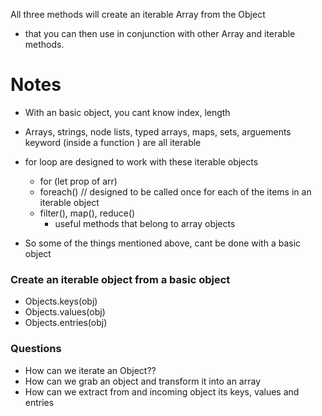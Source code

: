 All three methods will create an iterable Array from the Object<br>

-  that you can then use in conjunction with other Array and iterable methods.

# Notes

-  With an basic object, you cant know index, length
-  Arrays, strings, node lists, typed arrays, maps, sets, arguements keyword (inside a function ) are all iterable
-  for loop are designed to work with these iterable objects

   -  for (let prop of arr)
   -  foreach() // designed to be called once for each of the items in an iterable object
   -  filter(), map(), reduce()
      -  useful methods that belong to array objects

-  So some of the things mentioned above, cant be done with a basic object

### Create an iterable object from a basic object

-  Objects.keys(obj)
-  Objects.values(obj)
-  Objects.entries(obj)

### Questions

-  How can we iterate an Object??
-  How can we grab an object and transform it into an array
-  How can we extract from and incoming object its keys, values and entries
